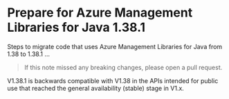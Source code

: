 # Prepare for Azure Management Libraries for Java 1.38.1 #

Steps to migrate code that uses Azure Management Libraries for Java from 1.38 to 1.38.1 ...

> If this note missed any breaking changes, please open a pull request.

V1.38.1 is backwards compatible with V1.38 in the APIs intended for public use that reached the general availability (stable) stage in V1.x.
